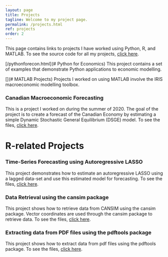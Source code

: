 ```yaml
---
layout: page
title: Projects
tagline: Welcome to my project page.
permalink: /projects.html
ref: projects
order: 2
---
```

This page contains links to projects I have worked using Python, R, and MATLAB. To see the source code for all my projects, [click here](https://github.com/lj-valencia).

[/pythonforecon.html](# Python for Economics)
This project contains a set of examples that demonstrate Python applications to economic modelling.

[](# MATLAB Projects)
Projects I worked on using MATLAB involve the IRIS macroeconomic modelling toolbox.

### Canadian Macroeconomic Forecasting 
This is a project I worked on during the summer of 2020. The goal of the project is to create a forecast of the Canadian Economy by estimating a simple Dynamic Stochastic General Equilibrium (DSGE) model. To see the files, [click here](https://github.com/lj-valencia/MATLAB-Projects/tree/master/NKPC%20Model).

# R-related Projects

### Time-Series Forecasting using Autoregressive LASSO
This project demonstrates how to estimate an autoregressive LASSO using a lagged data-set and use this estimated model for forecasting. To see the files, 
[click here](https://github.com/lj-valencia/R-projects/tree/master/Autoregressive-LASSO).

### Data Retrieval using the cansim package
This project shows how to retrieve data from CANSIM using the cansim package. Vector coordinates are used through the cansim package to retrieve data. To see the files, [click here](https://github.com/lj-valencia/R-projects/tree/master/CANSIM-Retrieval).

### Extracting data from PDF files using the pdftools package
This project shows how to extract data from pdf files using the pdftools package. To see the files, [click here](https://github.com/lj-valencia/R-projects/tree/master/Extract-PDF-1).
